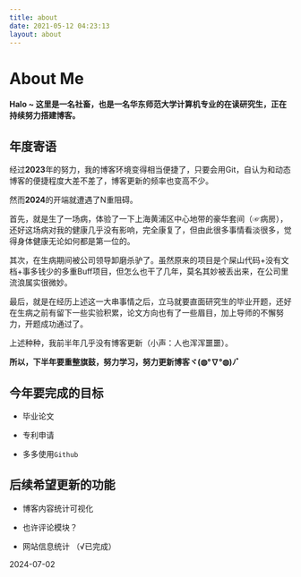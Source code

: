 ```yaml
---
title: about
date: 2021-05-12 04:23:13
layout: about
---
```


# About Me

**Halo ~ 这里是一名社畜，也是一名华东师范大学计算机专业的在读研究生，正在持续努力搭建博客。**

## 年度寄语

经过**2023**年的努力，我的博客环境变得相当便捷了，只要会用Git，自认为和动态博客的便捷程度大差不差了，博客更新的频率也变高不少。

然而**2024**的开端就遭遇了N重阻碍。

首先，就是生了一场病，体验了一下上海黄浦区中心地带的豪华套间（☞病房），还好这场病对我的健康几乎没有影响，完全康复了，但由此很多事情看淡很多，觉得身体健康无论如何都是第一位的。

其次，在生病期间被公司领导卸磨杀驴了。虽然原来的项目是个屎山代码+没有文档+事多钱少的多重Buff项目，但怎么也干了几年，莫名其妙被丢出来，在公司里流浪属实很微妙。

最后，就是在经历上述这一大串事情之后，立马就要直面研究生的毕业开题，还好在生病之前有留下一些实验积累，论文方向也有了一些眉目，加上导师的不懈努力，开题成功通过了。

上述种种，我前半年几乎没有博客更新（小声：人也浑浑噩噩）。

**所以，下半年要重整旗鼓，努力学习，努力更新博客ヾ(◍°∇°◍)ﾉﾞ**

## 今年要完成的目标

- 毕业论文

- 专利申请

- 多多使用`Github`


## 后续希望更新的功能

- 博客内容统计可视化

- 也许评论模块？

- 网站信息统计 （√已完成）


2024-07-02